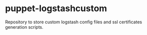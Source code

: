 # puppet-logstashcustom

Repository to store custom logstash config files and ssl certificates generation scripts.
